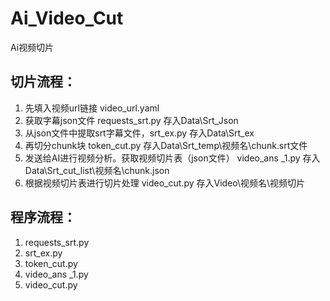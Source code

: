 # Ai_Video_Cut
Ai视频切片
## 切片流程：
1. 先填入视频url链接 video_url.yaml
2. 获取字幕json文件 requests_srt.py 存入Data\Srt_Json
3. 从json文件中提取srt字幕文件，srt_ex.py 存入Data\Srt_ex
4. 再切分chunk块  token_cut.py 存入Data\Srt_temp\视频名\chunk.srt文件
5. 发送给AI进行视频分析。获取视频切片表（json文件） video_ans _1.py  存入Data\Srt_cut_list\视频名\chunk.json
6. 根据视频切片表进行切片处理 video_cut.py 存入Video\视频名\视频切片




## 程序流程：
1. requests_srt.py 
2. srt_ex.py 
3. token_cut.py 
4. video_ans _1.py  
5. video_cut.py 